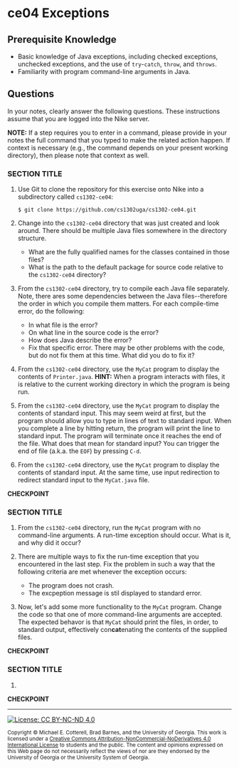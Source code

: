 # ce04 Exceptions

## Prerequisite Knowledge

* Basic knowledge of Java exceptions, including checked exceptions, unchecked exceptions, and
  the use of `try`-`catch`, `throw`, and `throws`.
* Familiarity with program command-line arguments in Java.

## Questions

In your notes, clearly answer the following questions. These instructions assume that you are 
logged into the Nike server. 

**NOTE:** If a step requires you to enter in a command, please provide in your notes the full 
command that you typed to make the related action happen. If context is necessary (e.g., the 
command depends on your present working directory), then please note that context as well.

### SECTION TITLE

1. Use Git to clone the repository for this exercise onto Nike into a subdirectory called `cs1302-ce04`:

   ```
   $ git clone https://github.com/cs1302uga/cs1302-ce04.git
   ```

1. Change into the `cs1302-ce04` directory that was just created and look around. There should be
multiple Java files somewhere in the directory structure. 

   * What are the fully qualified names for the classes contained in those files?
   * What is the path to the default package for source code relative to the `cs1302-ce04`
     directory?

1. From the `cs1302-ce04` directory, try to compile each Java file separately. Note, there ares
   some dependencies between the Java files--therefore the order in which you compile them matters.
   For each compile-time error, do the following:

   * In what file is the error?
   * On what line in the source code is the error?
   * How does Java describe the error?
   * Fix that specific error. There may be other problems with the code, but do not fix them at this time.
     What did you do to fix it?
   
1. From the `cs1302-ce04` directory, use the `MyCat` program to display the contents of `Printer.java`.
   **HINT:** When a program interacts with files, it is relative to the current working directory in
   which the program is being run.

1. From the `cs1302-ce04` directory, use the `MyCat` program to display the contents of standard input.
   This may seem weird at first, but the program should allow you to type in lines of text to standard
   input. When you complete a line by hitting return, the program will print the line to standard input.
   The program will terminate once it reaches the end of the file. What does that mean for standard
   input? You can trigger the end of file (a.k.a. the `EOF`) by pressing `C-d`.

1. From the `cs1302-ce04` directory, use the `MyCat` program to display the contents of standard input.
   At the same time, use input redirection to redirect standard input to the `MyCat.java` file.

**CHECKPOINT**
    
### SECTION TITLE

1. From the `cs1302-ce04` directory, run the `MyCat` program with no command-line arguments. A run-time
   exception should occur. What is it, and why did it occur?

1. There are multiple ways to fix the run-time exception that you encountered in the last step.
   Fix the problem in such a way that the following criteria are met whenever the exception occurs:
   
   * The program does not crash.
   * The excpeption message is stil displayed to standard error.

1. Now, let's add some more functionality to the `MyCat` program. Change the code so that one of more
   command-line arguments are accepted. The expected behavor is that `MyCat` should print the files, in
   order, to standard output, effectively con<b>cat</b>enating the contents of the supplied files.


**CHECKPOINT** 
    
### SECTION TITLE

1. 

**CHECKPOINT** 

<hr/>

[![License: CC BY-NC-ND 4.0](https://img.shields.io/badge/License-CC%20BY--NC--ND%204.0-lightgrey.svg)](http://creativecommons.org/licenses/by-nc-nd/4.0/)

<small>
Copyright &copy; Michael E. Cotterell, Brad Barnes, and the University of Georgia.
This work is licensed under a <a rel="license" href="http://creativecommons.org/licenses/by-nc-nd/4.0/">Creative Commons Attribution-NonCommercial-NoDerivatives 4.0 International License</a> to students and the public.
The content and opinions expressed on this Web page do not necessarily reflect the views of nor are they endorsed by the University of Georgia or the University System of Georgia.
</small>
